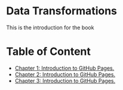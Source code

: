 
# Data Transformations

This is the introduction for the book

# Table of Content

- [Chapter 1: Introduction to GitHub Pages.](article1.html)
- [Chapter 2: Introduction to GitHub Pages.](article2.html)
- [Chapter 3: Introduction to GitHub Pages.](article3.html)